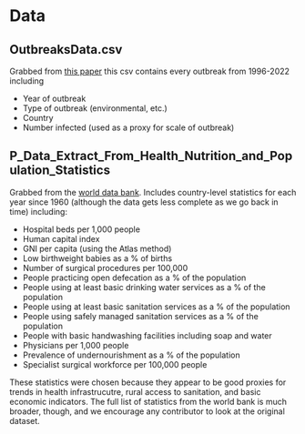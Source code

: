 # Data 

## OutbreaksData.csv
Grabbed from [this paper](https://www.nature.com/articles/s41597-022-01797-2) this csv contains every outbreak from 1996-2022 including

- Year of outbreak
- Type of outbreak (environmental, etc.)
- Country
- Number infected (used as a proxy for scale of outbreak)

## P_Data_Extract_From_Health_Nutrition_and_Population_Statistics
Grabbed from the [world data bank](https://databank.worldbank.org/source/health-nutrition-and-population-statistics).
Includes country-level statistics for each year since 1960 (although the data gets less complete as we go back in time) including:

- Hospital beds per 1,000 people
- Human capital index
- GNI per capita (using the Atlas method)
- Low birthweight babies as a % of births
- Number of surgical procedures per 100,000
- People practicing open defecation as a % of the population
- People using at least basic drinking water services as a % of the population
- People using at least basic sanitation services as a % of the population
- People using safely managed sanitation services as a % of the population
- People with basic handwashing facilities including soap and water
- Physicians per 1,000 people
- Prevalence of undernourishment as a % of the population
- Specialist surgical workforce per 100,000 people

These statistics were chosen because they appear to be good proxies for trends in health infrastrucutre, rural access to sanitation, and basic economic indicators. The full list of statistics from the world bank is much broader, though, and we encourage any contributor to look at the original dataset.

